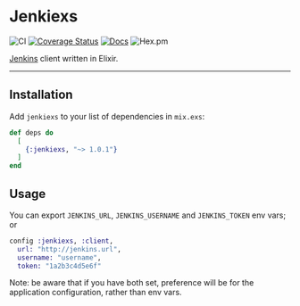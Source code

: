 # Jenkiexs

![CI](https://github.com/GPrimola/jenkiexs/workflows/Main%20CI/badge.svg)
[![Coverage Status](https://coveralls.io/repos/github/GPrimola/jenkiexs/badge.svg?branch=master)](https://coveralls.io/github/GPrimola/jenkiexs?branch=master)
[![Docs](https://img.shields.io/badge/api-docs-blueviolet.svg?style=flat)](https://hexdocs.pm/jenkiexs)
![Hex.pm](https://img.shields.io/hexpm/v/jenkiexs)


[Jenkins](https://www.jenkins.io/) client written in Elixir.

---

## Installation

Add `jenkiexs` to your list of dependencies in `mix.exs`:

```elixir
def deps do
  [
    {:jenkiexs, "~> 1.0.1"}
  ]
end
```

## Usage

You can export `JENKINS_URL`, `JENKINS_USERNAME` and `JENKINS_TOKEN` env vars;
or

```elixir
config :jenkiexs, :client,
  url: "http://jenkins.url",
  username: "username",
  token: "1a2b3c4d5e6f"
```

Note: be aware that if you have both set, preference will be for the application configuration, rather than env vars.
